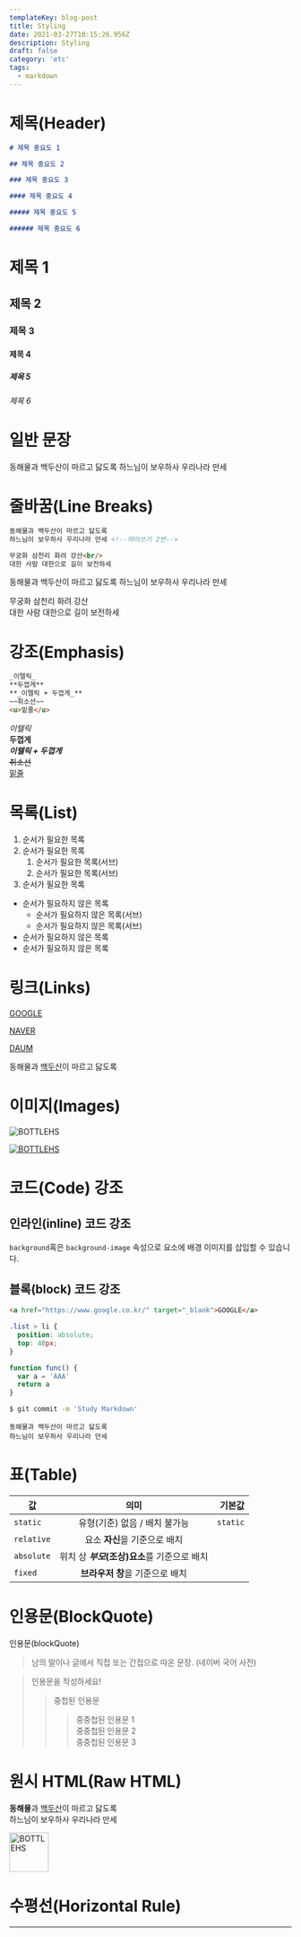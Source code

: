 ```yaml
---
templateKey: blog-post
title: Styling
date: 2021-03-27T10:15:26.956Z
description: Styling
draft: false
category: 'etc'
tags:
  - markdown
---
```


# 제목(Header)

```markdown
# 제목 중요도 1

## 제목 중요도 2

### 제목 중요도 3

#### 제목 중요도 4

##### 제목 중요도 5

###### 제목 중요도 6
```

# 제목 1

## 제목 2

### 제목 3

#### 제목 4

##### 제목 5

###### 제목 6

# 일반 문장

동해물과 백두산이 마르고 닳도록
하느님이 보우하사 우리나라 만세

# 줄바꿈(Line Breaks)

```markdown
동해물과 백두산이 마르고 닳도록
하느님이 보우하사 우리나라 만세 <!--띄어쓰기 2번-->

무궁화 삼천리 화려 강산<br/>
대한 사람 대한으로 길이 보전하세
```

동해물과 백두산이 마르고 닳도록
하느님이 보우하사 우리나라 만세 <!--띄어쓰기 2번-->

무궁화 삼천리 화려 강산<br/>
대한 사람 대한으로 길이 보전하세

# 강조(Emphasis)

```markdown
_이텔릭_
**두껍게**
**_이텔릭 + 두껍게_**
~~취소선~~
<u>밑줄</u>
```

_이텔릭_  
**두껍게**  
**_이텔릭 + 두껍게_**  
~~취소선~~  
<u>밑줄</u>

# 목록(List)

1. 순서가 필요한 목록
1. 순서가 필요한 목록
   1. 순서가 필요한 목록(서브)
   1. 순서가 필요한 목록(서브)
1. 순서가 필요한 목록

- 순서가 필요하지 않은 목록
  - 순서가 필요하지 않은 목록(서브)
  - 순서가 필요하지 않은 목록(서브)
- 순서가 필요하지 않은 목록
- 순서가 필요하지 않은 목록

# 링크(Links)

[GOOGLE](https://google.com)

[NAVER](https://naver.com 'NAVER로 이동!')

[DAUM](https://www.daum.net/ 'DAUM로 이동!')

동해물과 [백두산](https://namu.wiki/w/%EB%B0%B1%EB%91%90%EC%82%B0)이 마르고 닳도록

# 이미지(Images)

![BOTTLEHS](https://raw.githubusercontent.com/bottlehs/gatsby-starter-flat-blog/main/assets/gatsby-starter-flat-blog.png)

[![BOTTLEHS](https://raw.githubusercontent.com/bottlehs/gatsby-starter-flat-blog/main/assets/gatsby-starter-flat-blog.png)](https://bottlehs.com/)

# 코드(Code) 강조

## 인라인(inline) 코드 강조

`background`혹은 `background-image` 속성으로 요소에 배경 이미지를 삽입할 수 있습니다.

## 블록(block) 코드 강조

```html
<a href="https://www.google.co.kr/" target="_blank">GOOGLE</a>
```

```css
.list > li {
  position: absolute;
  top: 40px;
}
```

```javascript
function func() {
  var a = 'AAA'
  return a
}
```

```bash
$ git commit -m 'Study Markdown'
```

```plaintext
동해물과 백두산이 마르고 닳도록
하느님이 보우하사 우리나라 만세
```

# 표(Table)

| 값         |                     의미                     |   기본값 |
| ---------- | :------------------------------------------: | -------: |
| `static`   |        유형(기준) 없음 / 배치 불가능         | `static` |
| `relative` |        요소 **자신**을 기준으로 배치         |
| `absolute` | 위치 상 **_부모_(조상)요소**를 기준으로 배치 |
| `fixed`    |       **브라우저 창**을 기준으로 배치        |

# 인용문(BlockQuote)

인용문(blockQuote)

> 남의 말이나 글에서 직접 또는 간접으로 따온 문장.
> (네이버 국어 사전)

> 인용문을 작성하세요!
>
> > 중첩된 인용문
> >
> > > 중중첩된 인용문 1  
> > > 중중첩된 인용문 2  
> > > 중중첩된 인용문 3

# 원시 HTML(Raw HTML)

<strong>동해물</strong>과 <u>백두산</u>이 마르고 닳도록<br/>
하느님이 보우하사 우리나라 만세

<img width="70" src="https://raw.githubusercontent.com/bottlehs/gatsby-starter-flat-blog/main/assets/gatsby-starter-flat-blog.png" alt="BOTTLEHS" />

# 수평선(Horizontal Rule)

---
